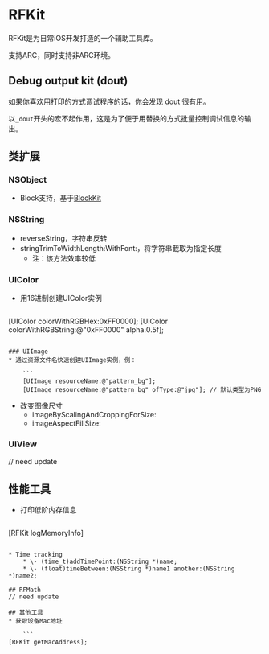 # RFKit
RFKit是为日常iOS开发打造的一个辅助工具库。

支持ARC，同时支持非ARC环境。

## Debug output kit (dout)
如果你喜欢用打印的方式调试程序的话，你会发现 dout 很有用。

以`_dout`开头的宏不起作用，这是为了便于用替换的方式批量控制调试信息的输出。

## 类扩展
### NSObject
* Block支持，基于[BlockKit](https://github.com/zwaldowski/BlocksKit)

### NSString
* reverseString，字符串反转
* stringTrimToWidthLength:WithFont:，将字符串截取为指定长度
	* 注：该方法效率较低

### UIColor
* 用16进制创建UIColor实例

	```
[UIColor colorWithRGBHex:0xFF0000];
[UIColor colorWithRGBString:@"0xFF0000" alpha:0.5f];
```
	
### UIImage
* 通过资源文件名快速创建UIImage实例，例：

	```
	[UIImage resourceName:@"pattern_bg"];
	[UIImage resourceName:@"pattern_bg" ofType:@"jpg"]; // 默认类型为PNG
```
* 改变图像尺寸
	* imageByScalingAndCroppingForSize:
	* imageAspectFillSize: 

### UIView
// need update

## 性能工具
* 打印低阶内存信息

	```
[RFKit logMemoryInfo]
``` 

* Time tracking
	* \- (time_t)addTimePoint:(NSString *)name;
	* \- (float)timeBetween:(NSString *)name1 another:(NSString *)name2;
	
## RFMath
// need update

## 其他工具
* 获取设备Mac地址

	```
[RFKit getMacAddress];
```
